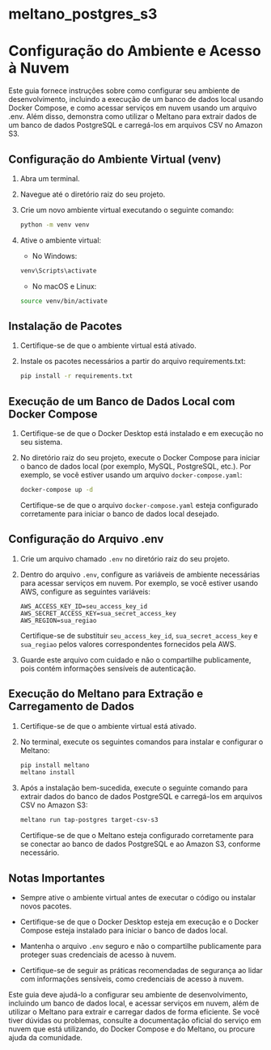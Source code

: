 
# meltano_postgres_s3
# Configuração do Ambiente e Acesso à Nuvem

Este guia fornece instruções sobre como configurar seu ambiente de desenvolvimento, incluindo a execução de um banco de dados local usando Docker Compose, e como acessar serviços em nuvem usando um arquivo .env. Além disso, demonstra como utilizar o Meltano para extrair dados de um banco de dados PostgreSQL e carregá-los em arquivos CSV no Amazon S3.

## Configuração do Ambiente Virtual (venv)

1. Abra um terminal.

2. Navegue até o diretório raiz do seu projeto.

3. Crie um novo ambiente virtual executando o seguinte comando:
    ```bash
    python -m venv venv
    ```

4. Ative o ambiente virtual:
    - No Windows:
    ```bash
    venv\Scripts\activate
    ```
    - No macOS e Linux:
    ```bash
    source venv/bin/activate
    ```

## Instalação de Pacotes

1. Certifique-se de que o ambiente virtual está ativado.

2. Instale os pacotes necessários a partir do arquivo requirements.txt:
    ```bash
    pip install -r requirements.txt
    ```

## Execução de um Banco de Dados Local com Docker Compose

1. Certifique-se de que o Docker Desktop está instalado e em execução no seu sistema.

2. No diretório raiz do seu projeto, execute o Docker Compose para iniciar o banco de dados local (por exemplo, MySQL, PostgreSQL, etc.). Por exemplo, se você estiver usando um arquivo `docker-compose.yaml`:
    ```bash
    docker-compose up -d
    ```

    Certifique-se de que o arquivo `docker-compose.yaml` esteja configurado corretamente para iniciar o banco de dados local desejado.

## Configuração do Arquivo .env

1. Crie um arquivo chamado `.env` no diretório raiz do seu projeto.

2. Dentro do arquivo `.env`, configure as variáveis de ambiente necessárias para acessar serviços em nuvem. Por exemplo, se você estiver usando AWS, configure as seguintes variáveis:
    ```plaintext
    AWS_ACCESS_KEY_ID=seu_access_key_id
    AWS_SECRET_ACCESS_KEY=sua_secret_access_key
    AWS_REGION=sua_regiao
    ```

    Certifique-se de substituir `seu_access_key_id`, `sua_secret_access_key` e `sua_regiao` pelos valores correspondentes fornecidos pela AWS.

3. Guarde este arquivo com cuidado e não o compartilhe publicamente, pois contém informações sensíveis de autenticação.

## Execução do Meltano para Extração e Carregamento de Dados

1. Certifique-se de que o ambiente virtual está ativado.

2. No terminal, execute os seguintes comandos para instalar e configurar o Meltano:
    ```bash
    pip install meltano
    meltano install
    ```

3. Após a instalação bem-sucedida, execute o seguinte comando para extrair dados do banco de dados PostgreSQL e carregá-los em arquivos CSV no Amazon S3:
    ```bash
    meltano run tap-postgres target-csv-s3
    ```

    Certifique-se de que o Meltano esteja configurado corretamente para se conectar ao banco de dados PostgreSQL e ao Amazon S3, conforme necessário.

## Notas Importantes

- Sempre ative o ambiente virtual antes de executar o código ou instalar novos pacotes.

- Certifique-se de que o Docker Desktop esteja em execução e o Docker Compose esteja instalado para iniciar o banco de dados local.

- Mantenha o arquivo `.env` seguro e não o compartilhe publicamente para proteger suas credenciais de acesso à nuvem.

- Certifique-se de seguir as práticas recomendadas de segurança ao lidar com informações sensíveis, como credenciais de acesso à nuvem.

Este guia deve ajudá-lo a configurar seu ambiente de desenvolvimento, incluindo um banco de dados local, e acessar serviços em nuvem, além de utilizar o Meltano para extrair e carregar dados de forma eficiente. Se você tiver dúvidas ou problemas, consulte a documentação oficial do serviço em nuvem que está utilizando, do Docker Compose e do Meltano, ou procure ajuda da comunidade.

